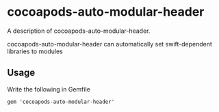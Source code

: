# cocoapods-auto-modular-header

A description of cocoapods-auto-modular-header.

cocoapods-auto-modular-header can automatically set swift-dependent libraries to modules

## Usage

Write the following in Gemfile

    gem 'cocoapods-auto-modular-header'
